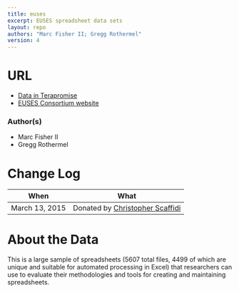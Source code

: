 ```yaml
---
title: euses
excerpt: EUSES spreadsheet data sets
layout: repo
authors: "Marc Fisher II; Gregg Rothermel"
version: 4
---
```


# URL
  * [Data in Terapromise](https://terapromise.csc.ncsu.edu:8443/svn/repo/spreadsheet/euses)
  * [EUSES Consortium website](http://eusesconsortium.org/)

### Author(s)

* Marc Fisher II 
* Gregg Rothermel

# Change Log

When | What
---- | ----
March 13, 2015| Donated by [Christopher Scaffidi](/repo/people/data-donors/promise4.html)


# About the Data

This is a large sample of spreadsheets (5607 total files, 4499 of which are unique and suitable 
for automated processing in Excel) that researchers can use to evaluate their methodologies and 
tools for creating and maintaining spreadsheets.